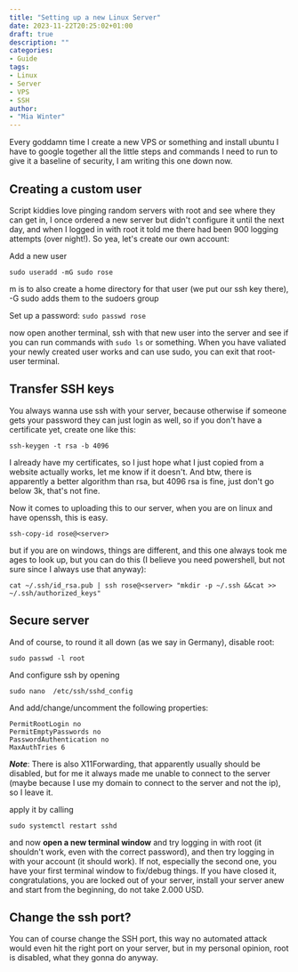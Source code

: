 ```yaml
---
title: "Setting up a new Linux Server"
date: 2023-11-22T20:25:02+01:00
draft: true
description: ""
categories:
- Guide
tags:
- Linux
- Server
- VPS
- SSH
author:
- "Mia Winter"
---
```


Every goddamn time I create a new VPS or something and install ubuntu I have to google
together all the little steps and commands I need to run to give it a baseline of security,
I am writing this one down now.

## Creating a custom user

Script kiddies love pinging random servers with root and see where they can get in, I once
ordered a new server but didn't configure it until the next day, and when I logged in with
root it told me there had been 900 logging attempts (over night!). So yea, let's create our
own account:

Add a new user

```sudo useradd -mG sudo rose```

m is to also create a home directory for that user (we put our ssh key there), -G sudo adds
them to the sudoers group

Set up a password: `sudo passwd rose`

now open another terminal, ssh with that new user into the server and see if you can run
commands with `sudo ls` or something. When you have valiated your newly created user works
and can use sudo, you can exit that root-user terminal.

## Transfer SSH keys

You always wanna use ssh with your server, because otherwise if someone gets your password
they can just login as well, so if you don't have a certificate yet, create one like this:

```ssh-keygen -t rsa -b 4096```

I already have my certificates, so I just hope what I just copied from a website actually works,
let me know if it doesn't. And btw, there is apparently a better algorithm than rsa, but 4096
rsa is fine, just don't go below 3k, that's not fine.

Now it comes to uploading this to our server, when you are on linux and have openssh, this is easy.

```ssh-copy-id rose@<server>```

but if you are on windows, things are different, and this one always took me ages to look up, but
you can do this (I believe you need powershell, but not sure since I always use that anyway):

```cat ~/.ssh/id_rsa.pub | ssh rose@<server> "mkdir -p ~/.ssh &&cat >> ~/.ssh/authorized_keys"```

## Secure server

And of course, to round it all down (as we say in Germany), disable root:

```sudo passwd -l root```

And configure ssh by opening

```sudo nano  /etc/ssh/sshd_config```

And add/change/uncomment the following properties:

```
PermitRootLogin no
PermitEmptyPasswords no
PasswordAuthentication no
MaxAuthTries 6
```

___Note___: There is also X11Forwarding, that apparently usually should be disabled, but for me it
always made me unable to connect to the server (maybe because I use my domain to connect to the
server and not the ip), so I leave it. 

apply it by calling

```sudo systemctl restart sshd```

and now **open a new terminal window** and try logging in with root (it shouldn't work, even with
the correct password), and then try logging in with your account (it should work). If not, especially
the second one, you have your first terminal window to fix/debug things. If you have closed it,
congratulations, you are locked out of your server, install your server anew and start from the
beginning, do not take 2.000 USD.

## Change the ssh port?

You can of course change the SSH port, this way no automated attack would even hit the right port
on your server, but in my personal opinion, root is disabled, what they gonna do anyway.
